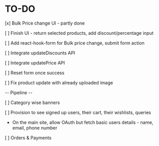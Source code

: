 # TO-DO

[x] Bulk Price change UI - partly done

[ ] Finish UI - return selected products, add discount/percentage input

[ ] Add react-hook-form for Bulk price change, submit form action

[ ] Integrate updateDiscounts API

[ ] Integrate updatePrice API

[ ] Reset form once success

[ ] Fix product update with already uploaded image

-- Pipeline --

[ ] Category wise banners

[ ] Provision to see signed up users, their cart, their wishlists, queries

- On the main site, allow OAuth but fetch basic users details - name, email, phone number

[ ] Orders & Payments
